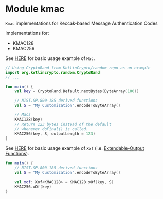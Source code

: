 # Module kmac

`Kmac` implementations for Keccak-based Message Authentication Codes

Implementations for:
 - KMAC128
 - KMAC256

See [HERE][url-mac-usage] for basic usage example of `Mac`.

```kotlin
// Using CryptoRand from KotlinCrypto/random repo as an example
import org.kotlincrypto.random.CryptoRand
// ...

fun main() {
    val key = CryptoRand.Default.nextBytes(ByteArray(100))

    // NIST.SP.800-185 derived functions
    val S = "My Customization".encodeToByteArray()

    // Macs
    KMAC128(key)
    // Return 123 bytes instead of the default
    // whenever doFinal() is called.
    KMAC256(key, S, outputLength = 123)
}
```

See [HERE][url-xof-usage] for basic usage example of `Xof` (i.e. [Extendable-Output Functions][url-pub-xof]).

```kotlin
fun main() {
    // NIST.SP.800-185 derived functions
    val S = "My Customization".encodeToByteArray()

    val xof: Xof<KMAC128> = KMAC128.xOf(key, S)
    KMAC256.xOf(key)
}
```

[url-mac-usage]: https://core.kotlincrypto.org/library/mac/index.html
[url-xof-usage]: https://core.kotlincrypto.org/library/xof/index.html
[url-pub-xof]: https://nvlpubs.nist.gov/nistpubs/FIPS/NIST.FIPS.202.pdf
